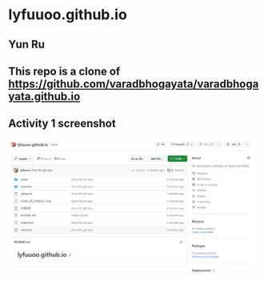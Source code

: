 # lyfuuoo.github.io
## Yun Ru
## This repo is a clone of https://github.com/varadbhogayata/varadbhogayata.github.io

## Activity 1 screenshot 
![Activity 1 Screenshot](screenshots/activity_1_screenshot.png)

